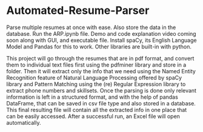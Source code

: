 # Automated-Resume-Parser
Parse multiple resumes at once with ease. Also store the data in the database. Run the ARP.ipynb file.
Demo and code explanation video coming soon along with GUI, and executable file.
Install spaCy, its English Language Model and Pandas for this to work. Other libraries are built-in with python.

This project will go through the resumes that are in pdf format, and convert them to individual text files first using the pdfminer library and store in a folder. Then it will extract only the info that we need using the Named Entity Recognition feature of Natural Language Processing offered by spaCy library and Pattern Matching using the (re) Regular Expression library to extract phone numbers and skillsets. Once the parsing is done only relevant information is left in a structured format, and with the help of pandas DataFrame, that can be saved in csv file type and also stored in a database. This final resulting file will contain all the extracted info in one place that can be easily accessed. After a successful run, an Excel file will open automatically.

